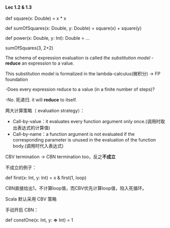 #### Lec 1.2 & 1.3

def square(x: Double) = x * x

def sumOfSquares(x: Double, y: Double) = square(x) + square(y)

def power(x: Double, y: Int): Double = ...

sumOfSquares(3, 2+2)



The schema of expression evaluation is called *the substitution model* - **reduce** an expression to a value.

This substitution model is formalized in the lambda-calculus(微积分) -> FP foundation



-Does every expression reduce to a value (in a finite number of steps)?

-No. 死递归. it will **reduce** to itself.



两大计算策略（ evaluation strategy）：

- Call-by-value：it evaluates every function argument only once.(调用时取出表达式的计算值)
- Call-by-name：a function argument is not evaluated if the corresponding parameter is unused in the evaluation of the function body.(调用时代入表达式) 



CBV termination -> CBN termination too，反之**不成立**

不成立的例子：

def first(x: Int, y: Int) = x  &  first(1, loop)

CBN直接给出1，不计算loop值，而CBV优先计算loop值，陷入死循环。



Scala 默认采用 CBV 策略

手动开启 CBN：

def constOne(x: Int, y: **=>** Int) = 1